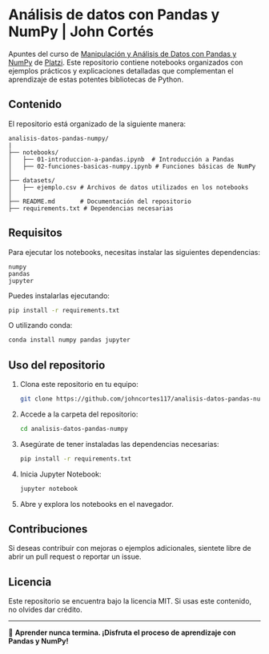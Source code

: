 # Análisis de datos con Pandas y NumPy | John Cortés

Apuntes del curso de [Manipulación y Análisis de Datos con Pandas y NumPy](https://platzi.com/cursos/pandas-numpy/) de [Platzi](https://platzi.com). Este repositorio contiene notebooks organizados con ejemplos prácticos y explicaciones detalladas que complementan el aprendizaje de estas potentes bibliotecas de Python.

## Contenido

El repositorio está organizado de la siguiente manera:

```
analisis-datos-pandas-numpy/
|
├── notebooks/
│   ├── 01-introduccion-a-pandas.ipynb  # Introducción a Pandas
│   ├── 02-funciones-basicas-numpy.ipynb # Funciones básicas de NumPy
│
├── datasets/
│   ├── ejemplo.csv # Archivos de datos utilizados en los notebooks
│
├── README.md       # Documentación del repositorio
├── requirements.txt # Dependencias necesarias
```

## Requisitos

Para ejecutar los notebooks, necesitas instalar las siguientes dependencias:

```
numpy
pandas
jupyter
```

Puedes instalarlas ejecutando:

```bash
pip install -r requirements.txt
```

O utilizando conda:

```bash
conda install numpy pandas jupyter
```

## Uso del repositorio

1. Clona este repositorio en tu equipo:
   ```bash
   git clone https://github.com/johncortes117/analisis-datos-pandas-numpy.git
   ```

2. Accede a la carpeta del repositorio:
   ```bash
   cd analisis-datos-pandas-numpy
   ```

3. Asegúrate de tener instaladas las dependencias necesarias:
   ```bash
   pip install -r requirements.txt
   ```

4. Inicia Jupyter Notebook:
   ```bash
   jupyter notebook
   ```

5. Abre y explora los notebooks en el navegador.

## Contribuciones

Si deseas contribuir con mejoras o ejemplos adicionales, sientete libre de abrir un pull request o reportar un issue.

## Licencia

Este repositorio se encuentra bajo la licencia MIT. Si usas este contenido, no olvides dar crédito.

---

🚀 **Aprender nunca termina. ¡Disfruta el proceso de aprendizaje con Pandas y NumPy!**
